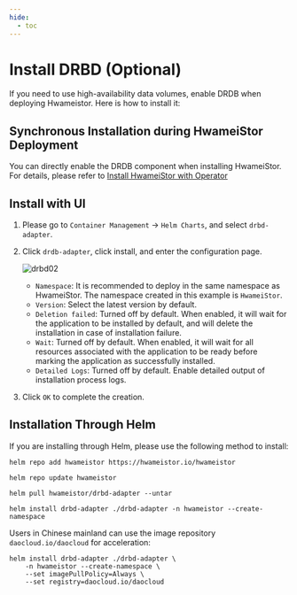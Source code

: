 ```yaml
---
hide:
  - toc
---
```


# Install DRBD (Optional)

If you need to use high-availability data volumes, enable DRDB when deploying Hwameistor. Here is how to install it:

## Synchronous Installation during HwameiStor Deployment

You can directly enable the DRDB component when installing HwameiStor. For details, please refer to [Install HwameiStor with Operator](deploy-operator.md)

## Install with UI

1. Please go to `Container Management` -> `Helm Charts`, and select `drbd-adapter`.

2. Click `drdb-adapter`, click install, and enter the configuration page.

    ![drbd02](https://docs.daocloud.io/daocloud-docs-images/docs/en/docs/storage/hwameistor/img/drbd02.png)

    - `Namespace`: It is recommended to deploy in the same namespace as HwameiStor. The namespace created in this example is `HwameiStor`.
    - `Version`: Select the latest version by default.
    - `Deletion failed`: Turned off by default. When enabled, it will wait for the application to be installed by default, and will delete the installation in case of installation failure.
    - `Wait`: Turned off by default. When enabled, it will wait for all resources associated with the application to be ready before marking the application as successfully installed.
    - `Detailed Logs`: Turned off by default. Enable detailed output of installation process logs.

3. Click `OK` to complete the creation.

## Installation Through Helm

If you are installing through Helm, please use the following method to install:

```console
helm repo add hwameistor https://hwameistor.io/hwameistor

helm repo update hwameistor

helm pull hwameistor/drbd-adapter --untar

helm install drbd-adapter ./drbd-adapter -n hwameistor --create-namespace
```

Users in Chinese mainland can use the image repository `daocloud.io/daocloud` for acceleration:

```console
helm install drbd-adapter ./drbd-adapter \
    -n hwameistor --create-namespace \
    --set imagePullPolicy=Always \
    --set registry=daocloud.io/daocloud
```
